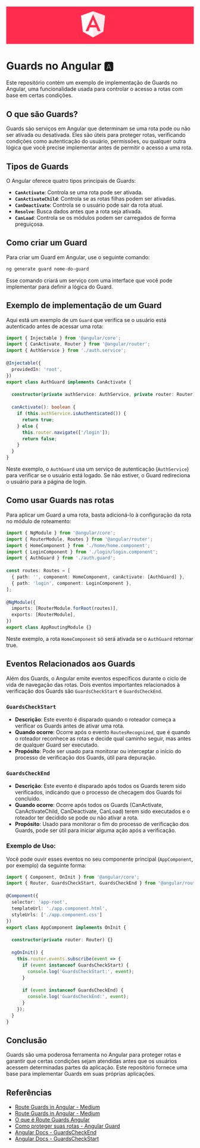 <p align="center">
  <img src="../assets/angular.png">
</p>

# Guards no Angular 🅰️

Este repositório contém um exemplo de implementação de Guards no Angular, uma funcionalidade usada para controlar o acesso a rotas com base em certas condições.

## O que são Guards?

Guards são serviços em Angular que determinam se uma rota pode ou não ser ativada ou desativada. Eles são úteis para proteger rotas, verificando condições como autenticação do usuário, permissões, ou qualquer outra lógica que você precise implementar antes de permitir o acesso a uma rota.

## Tipos de Guards

O Angular oferece quatro tipos principais de Guards:

- **`CanActivate`**: Controla se uma rota pode ser ativada.
- **`CanActivateChild`**: Controla se as rotas filhas podem ser ativadas.
- **`CanDeactivate`**: Controla se o usuário pode sair da rota atual.
- **`Resolve`**: Busca dados antes que a rota seja ativada.
- **`CanLoad`**: Controla se os módulos podem ser carregados de forma preguiçosa.

## Como criar um Guard

Para criar um Guard em Angular, use o seguinte comando:

```bash
ng generate guard nome-do-guard
```

Esse comando criará um serviço com uma interface que você pode implementar para definir a lógica do Guard.

## Exemplo de implementação de um Guard

Aqui está um exemplo de um `Guard` que verifica se o usuário está autenticado antes de acessar uma rota:

```typescript
import { Injectable } from '@angular/core';
import { CanActivate, Router } from '@angular/router';
import { AuthService } from './auth.service';

@Injectable({
  providedIn: 'root',
})
export class AuthGuard implements CanActivate {

  constructor(private authService: AuthService, private router: Router) {}

  canActivate(): boolean {
    if (this.authService.isAuthenticated()) {
      return true;
    } else {
      this.router.navigate(['/login']);
      return false;
    }
  }
}
```

Neste exemplo, o `AuthGuard` usa um serviço de autenticação (`AuthService`) para verificar se o usuário está logado. Se não estiver, o Guard redireciona o usuário para a página de login.

## Como usar Guards nas rotas

Para aplicar um Guard a uma rota, basta adicioná-lo à configuração da rota no módulo de roteamento:

```typescript
import { NgModule } from '@angular/core';
import { RouterModule, Routes } from '@angular/router';
import { HomeComponent } from './home/home.component';
import { LoginComponent } from './login/login.component';
import { AuthGuard } from './auth.guard';

const routes: Routes = [
  { path: '', component: HomeComponent, canActivate: [AuthGuard] },
  { path: 'login', component: LoginComponent },
];

@NgModule({
  imports: [RouterModule.forRoot(routes)],
  exports: [RouterModule],
})
export class AppRoutingModule {}

```

Neste exemplo, a rota `HomeComponent` só será ativada se o `AuthGuard` retornar true.

## Eventos Relacionados aos Guards

Além dos Guards, o Angular emite eventos específicos durante o ciclo de vida de navegação das rotas. Dois eventos importantes relacionados à verificação dos Guards são `GuardsCheckStart` e `GuardsCheckEnd`.

### `GuardsCheckStart`

- **Descrição**: Este evento é disparado quando o roteador começa a verificar os Guards antes de ativar uma rota.
- **Quando ocorre**: Ocorre após o evento `RoutesRecognized`, que é quando o roteador reconhece as rotas e decide qual caminho seguir, mas antes de qualquer Guard ser executado.
- **Propósito**: Pode ser usado para monitorar ou interceptar o início do processo de verificação dos Guards, útil para depuração.

### `GuardsCheckEnd`

- **Descrição**: Este evento é disparado após todos os Guards terem sido verificados, indicando que o processo de checagem dos Guards foi concluído.
- **Quando ocorre**: Ocorre após todos os Guards (CanActivate, CanActivateChild, CanDeactivate, CanLoad) terem sido executados e o roteador ter decidido se pode ou não ativar a rota.
- **Propósito**: Usado para monitorar o fim do processo de verificação dos Guards, pode ser útil para iniciar alguma ação após a verificação.

### Exemplo de Uso:

Você pode ouvir esses eventos no seu componente principal (`AppComponent`, por exemplo) da seguinte forma:

```typescript
import { Component, OnInit } from '@angular/core';
import { Router, GuardsCheckStart, GuardsCheckEnd } from '@angular/router';

@Component({
  selector: 'app-root',
  templateUrl: './app.component.html',
  styleUrls: ['./app.component.css']
})
export class AppComponent implements OnInit {

  constructor(private router: Router) {}

  ngOnInit() {
    this.router.events.subscribe(event => {
      if (event instanceof GuardsCheckStart) {
        console.log('GuardsCheckStart:', event);
      }

      if (event instanceof GuardsCheckEnd) {
        console.log('GuardsCheckEnd:', event);
      }
    });
  }
}
```

## Conclusão
Guards são uma poderosa ferramenta no Angular para proteger rotas e garantir que certas condições sejam atendidas antes que os usuários acessem determinadas partes da aplicação. Este repositório fornece uma base para implementar Guards em suas próprias aplicações.

## Referências

* [Route Guards in Angular - Medium](https://medium.com/@hish.abdelshafouk/route-guards-in-angular-c9da0d815ef4)
* [Route Guards in Angular - Medium](https://raghuvardhankaranam.medium.com/route-guards-in-angular-c2c01fe6167b)
* [O que é Route Guards Angular](https://vidafullstack.com.br/angular/o-que-e-route-guards-angular/)
* [Como proteger suas rotas - Angular Guard](https://consolelog.com.br/como-proteger-rotas-angular-com-guard/)
* [Angular Docs - GuardsCheckEnd](https://v17.angular.io/api/router/GuardsCheckEnd)
* [Angular Docs - GuardsCheckStart](https://v17.angular.io/api/router/GuardsCheckStart)
